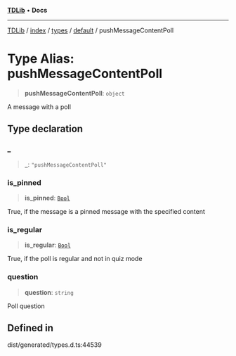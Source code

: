 [**TDLib**](../../../../../../README.md) • **Docs**

***

[TDLib](../../../../../../modules.md) / [index](../../../../../README.md) / [types](../../../README.md) / [default](../README.md) / pushMessageContentPoll

# Type Alias: pushMessageContentPoll

> **pushMessageContentPoll**: `object`

A message with a poll

## Type declaration

### \_

> **\_**: `"pushMessageContentPoll"`

### is\_pinned

> **is\_pinned**: [`Bool`](Bool.md)

True, if the message is a pinned message with the specified content

### is\_regular

> **is\_regular**: [`Bool`](Bool.md)

True, if the poll is regular and not in quiz mode

### question

> **question**: `string`

Poll question

## Defined in

dist/generated/types.d.ts:44539
